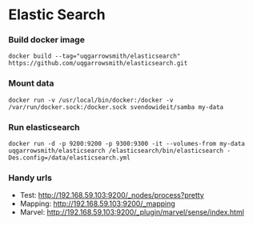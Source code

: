 Elastic Search
=============

### Build docker image ###
`docker build --tag="uqgarrowsmith/elasticsearch" https://github.com/uqgarrowsmith/elasticsearch.git`

### Mount data ###
`docker run -v /usr/local/bin/docker:/docker -v /var/run/docker.sock:/docker.sock svendowideit/samba my-data`

### Run elasticsearch ###
`docker run -d -p 9200:9200 -p 9300:9300 -it --volumes-from my-data uqgarrowsmith/elasticsearch /elasticsearch/bin/elasticsearch -Des.config=/data/elasticsearch.yml`

### Handy urls ###
* Test: http://192.168.59.103:9200/_nodes/process?pretty
* Mapping: http://192.168.59.103:9200/_mapping
* Marvel: http://192.168.59.103:9200/_plugin/marvel/sense/index.html

